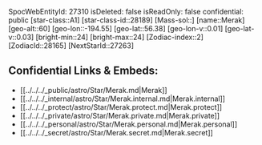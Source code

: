 ﻿---
location: [56.38,-194.55,60]
type: Star
tags:
- astro/Star

---
SpocWebEntityId: 27310
isDeleted: false
isReadOnly: false
confidential: public
[star-class::A1]
[star-class-id::28189]
[Mass-sol::]
[name::Merak]
[geo-alt::60]
[geo-lon::-194.55]
[geo-lat::56.38]
[geo-lon-v::0.01]
[geo-lat-v::0.03]
[bright-min::24]
[bright-max::24]
[Zodiac-index::2]
[ZodiacId::28165]
[NextStarId::27263]



## Confidential Links & Embeds: 
- [[../../../_public/astro/Star/Merak.md|Merak]] 
- [[../../../_internal/astro/Star/Merak.internal.md|Merak.internal]] 
- [[../../../_protect/astro/Star/Merak.protect.md|Merak.protect]] 
- [[../../../_private/astro/Star/Merak.private.md|Merak.private]] 
- [[../../../_personal/astro/Star/Merak.personal.md|Merak.personal]] 
- [[../../../_secret/astro/Star/Merak.secret.md|Merak.secret]] 
